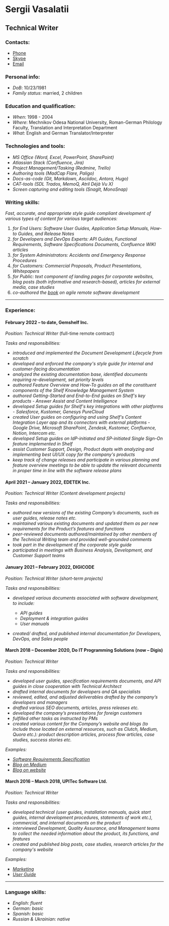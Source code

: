 # Sergii Vasalatii

## Technical Writer

### Contacts: 

- <a href="tel:+380984376962">Phone</a>
- <a href="skype:Odessiter?call">Skype</a>
- <a href="mailto:svasalatii@gmail.com">Email</a>

### Personal info: 

* *DoB*: 10/23/1981
* *Family status*: married, 2 children

### Education and qualification:  

- *When*: 1998 - 2004 
- *Where*: Mechnikov Odesa National University, Roman-German Philology Faculty, Translation and Interpretation Department
- *What*: English and German Translator/Interpreter

### Technologies and tools:

* *MS Office (Word, Excel, PowerPoint, SharePoint)*
* *Atlassian Stack (Confluence, Jira)*
* *Project Management/Tasking (Redmine, Trello)*
* *Authoring tools (MadCap Flare, Paligo)*
* *Docs-as-code (Git, Markdown, Asciidoc, Antora, Hugo)*
* *CAT-tools (SDL Trados, MemoQ, Atril Déjà Vu X)*
* *Screen capturing and editing tools (SnagIt, MonoSnap)*

### Writing skills:

*Fast, accurate, and appropriate style guide compliant development of various types of content for various target audiences:*

1. *for End Users: Software User Guides, Application Setup Manuals, How-to Guides, and Release Notes*
2. *for Developers and DevOps Experts: API Guides, Functional Requirements, Software Specifications Documents, Confluence WIKI articles*
3. *for System Administrators: Accidents and Emergency Response Procedures*
4. *for Customers: Commercial Proposals, Product Presentations, Whitepapers*
5. *for Public: text component of landing pages for corporate websites, blog posts (both informative and research-based), articles for external media, case studies*
6. *co-authored the [book](https://www.amazon.com/Agile-Remote-Software-Development-Practical-ebook/dp/B088TRFW5F) on agile remote software development*
---
### Experience:

#### February 2022 – to date, Gemshelf Inc.

*Position: Technical Writer* (full-time remote contract)

*Tasks and responsibilities:*

* *introduced and implemented the Document Development Lifecycle from scratch*
* *developed and enforced the company's style guide for internal and customer-facing documentation*
* *analyzed the existing documentation base, identified documents requiring re-development, set priority levels*
* *authored Feature Overview and How-To guides on all the constituent components of the Shelf Knowledge Management System*
* *authored Getting-Started and End-to-End guides on Shelf's key products - Answer Assist and Content Intelligence*
* *developed Setup guides for Shelf's key integrations with other platforms - Salesforce, Kustomer, Genesys PureCloud*
* *created User guides on configuring and using Shelf's Content Integration Layer app and its connectors with external platforms - Google Drive, Microsoft SharePoint, Zendesk, Kustomer, Confluence, Notion, Intercom etc.*
* *developed Setup guides on IdP-initiated and SP-initiated Single Sign-On feature implemented in Shelf*
* *assist Customer Support, Design, Product depts with analyzing and implementing best UI/UX copy for the company's products*
* *keep track of change releases and participate in various planning and feature overview meetings to be able to update the relevant documents in proper time in line with the software release plans*


#### April 2021 – January 2022, 	EDETEK Inc.

*Position: Technical Writer (Content development projects)*

*Tasks and responsibilities:*

* *authored new versions of the existing Company’s documents, such as user guides, release notes etc.*
* *maintained various existing documents and updated them as per new requirements for the Product’s features and functions*
* *peer-reviewed documents authored/maintained by other members of the Technical Writing team and provided well-grounded comments*
* *took part in the development of the corporate style guide*
* *participated in meetings with Business Analysis, Development, and Customer Support teams*


#### January 2021 – February 2022, 	DIGICODE

*Position: Technical Writer (short-term projects)*

*Tasks and responsibilities:*

* *developed various documents associated with software development, to include:*
  * *API guides*
  * *Deployment & integration guides*
  * *User manuals*

*  *created/ drafted, and published internal documentation for Developers, DevOps, and Sales people*


#### March 2018 – December 2020,	Do IT Programming Solutions (now – Digis)

*Position: Technical Writer*

*Tasks and responsibilities:*

* *developed user guides, specification requirements documents, and API guides in close cooperation with Technical Architect*
* *drafted internal documents for developers and QA specialists*
* *reviewed, edited, and adjusted deliverables drafted by the company’s developers and managers*
* *drafted various SEO documents, articles, press releases etc.* 
* *developed the company’s presentations for foreign customers* 
* *fulfilled other tasks as instructed by PMs*
* *created various content for the Company’s website and blogs (to include those located on external resources, such as Clutch, Medium, Quora etc.): product description articles, process flow articles, case studies, success stories etc.*

*Examples:*

* *[Software Requirements Specification](**https://docs.google.com/document/d/13avZT-4zEs42rdlRJTp92m6I98UhNcikinTK69fHLJc/edit#**)*
* *[Blog on Medium](https://digis.medium.com/)*
* *[Blog on website](https://digiscorp.com/discovery-and-digital-landscaping-everything-you-need-to-know-to-launch-your-startup-successfully/)*


#### March 2016 – March 2018,   UPITec Software Ltd.

*Position: Technical Writer*

*Tasks and responsibilities:*

  - *developed technical (user guides, installation manuals, quick start guides, internal development procedures, statements of work etc.), commercial, and internal documents on the product*
  - *interviewed Development, Quality Assurance, and Management teams to collect the needed information about the product, its functions, and features*
  - *created and published blog posts, case studies, research articles for the company's website*

*Examples:*

* *[Marketing](**https://drive.google.com/open?id=0Bwcd_OJ7rbbOcWRHMXpHUHZ6VXgyY1BST3pOcEx5TFlISDVj**)* 
* *[User Guide](**https://drive.google.com/open?id=0Bwcd_OJ7rbbOOXhpR2VqaEtUVWRxWUxjdWd5Vi1ubEdGd0lv**)*


---
### Language skills:

* *English: fluent*
* *German: basic*
* *Spanish: basic*
* *Russian & Ukrainian: native*
